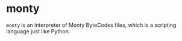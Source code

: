 # monty
`monty` is an interpreter of Monty ByteCodes files, which is a scripting language just like Python.
